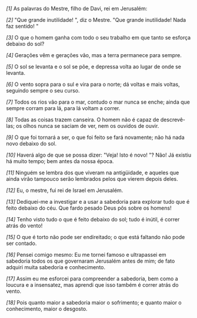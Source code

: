 *[1]* As palavras do Mestre, filho de Davi, rei em Jerusalém:

*[2]* "Que grande inutilidade! ", diz o Mestre. "Que grande inutilidade! Nada faz sentido! "

*[3]* O que o homem ganha com todo o seu trabalho em que tanto se esforça debaixo do sol?

*[4]* Gerações vêm e gerações vão, mas a terra permanece para sempre.

*[5]* O sol se levanta e o sol se põe, e depressa volta ao lugar de onde se levanta.

*[6]* O vento sopra para o sul e vira para o norte; dá voltas e mais voltas, seguindo sempre o seu curso.

*[7]* Todos os rios vão para o mar, contudo o mar nunca se enche; ainda que sempre corram para lá, para lá voltam a correr.

*[8]* Todas as coisas trazem canseira. O homem não é capaz de descrevê-las; os olhos nunca se saciam de ver, nem os ouvidos de ouvir.

*[9]* O que foi tornará a ser, o que foi feito se fará novamente; não há nada novo debaixo do sol.

*[10]* Haverá algo de que se possa dizer: "Veja! Isto é novo! "? Não! Já existiu há muito tempo; bem antes da nossa época.

*[11]* Ninguém se lembra dos que viveram na antigüidade, e aqueles que ainda virão tampouco serão lembrados pelos que vierem depois deles.

*[12]* Eu, o mestre, fui rei de Israel em Jerusalém.

*[13]* Dediquei-me a investigar e a usar a sabedoria para explorar tudo que é feito debaixo do céu. Que fardo pesado Deus pôs sobre os homens!

*[14]* Tenho visto tudo o que é feito debaixo do sol; tudo é inútil, é correr atrás do vento!

*[15]* O que é torto não pode ser endireitado; o que está faltando não pode ser contado.

*[16]* Pensei comigo mesmo: Eu me tornei famoso e ultrapassei em sabedoria todos os que governaram Jerusalém antes de mim; de fato adquiri muita sabedoria e conhecimento.

*[17]* Assim eu me esforcei para compreender a sabedoria, bem como a loucura e a insensatez, mas aprendi que isso também é correr atrás do vento.

*[18]* Pois quanto maior a sabedoria maior o sofrimento; e quanto maior o conhecimento, maior o desgosto.

